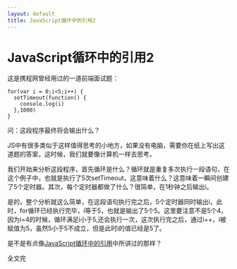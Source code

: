 ```yaml
---
layout: default
title: JavaScript循环中的引用2
---
```

JavaScript循环中的引用2
===============

这是携程网曾经用过的一道前端面试题：

    for(var i = 0;i<5;i++) {
      setTimeout(function() {
        console.log(i)
      },1000)
    }

问：这段程序最终将会输出什么？

JS中有很多类似于这样值得思考的小地方，如果没有电脑，需要你在纸上写出这道题的答案，这时候，我们就要像计算机一样去思考。

我们开始来分析这段程序，首先循环是什么？循环就是重复多次执行一段语句，在这个例子中，也就是执行了5次setTimeout，这意味着什么？这意味着一瞬间创建了5个定时器。其次，每个定时器都做了什么？很简单，在1秒钟之后输出i。

是的，整个分析就这么简单，在这段语句执行完之后，5个定时器同时输出i，此时，for循环已经执行完毕，i等于5，也就是输出了5个5。这里要注意不是5个4，因为i=4的时候，循环满足i小于5,还会执行一次，这次执行完之后，通过i++，i被赋值为5，虽然5小于5不成立，但是此时i的值已经是5了。

是不是有点像[JavaScript循环中的引用](http://allenyoung.me/2012/09/01/secret_of_JavaScript.html)中所讲过的那样？

全文完